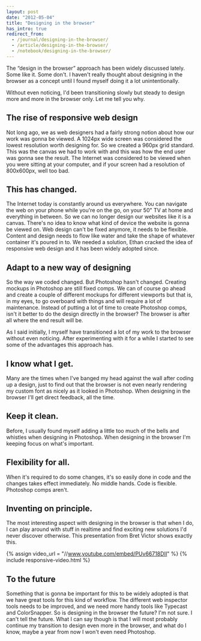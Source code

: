 ```yaml
---
layout: post
date: "2012-05-04"
title: "Designing in the browser"
has_intro: true
redirect_from:
  - /journal/designing-in-the-browser/
  - /article/designing-in-the-browser/
  - /notebook/designing-in-the-browser/
---
```


The “design in the browser” approach has been widely discussed lately. Some like it. Some don't. I haven't really thought about designing in the browser as a concept until I found myself doing it a lot unintentionally.

Without even noticing, I'd been transitioning slowly but steady to design more and more in the browser only. Let me tell you why.

## The rise of responsive web design

Not long ago, we as web designers had a fairly strong notion about how our work was gonna be viewed. A 1024px wide screen was considered the lowest resolution worth designing for. So we created a 960px grid standard. This was the canvas we had to work with and this was how the end user was gonna see the result. The Internet was considered to be viewed when you were sitting at your computer, and if your screen had a resolution of 800x600px, well too bad.

## This has changed.

The Internet today is constantly around us everywhere. You can navigate the web on your phone while you're on the go, on your 50" TV at home and everything in between. So we can no longer design our websites like it is a canvas. There's no idea to know what kind of device the website is gonna be viewed on. Web design can't be fixed anymore, it needs to be flexible. Content and design needs to flow like water and take the shape of whatever container it's poured in to. We needed a solution, Ethan cracked the idea of responsive web design and it has been widely adopted since.

## Adapt to a new way of designing

So the way we coded changed. But Photoshop hasn't changed. Creating mockups in Photoshop are still fixed comps. We can of course go ahead and create a couple of different mockups for different viewports but that is, in my eyes, to go overboard with things and will require a lot of maintenance. Instead of putting a lot of time to create Photoshop comps, isn't it better to do the design directly in the browser? The browser is after all where the end result will be.

As I said initially, I myself have transitioned a lot of my work to the browser without even noticing. After experimenting with it for a while I started to see some of the advantages this approach has.

## I know what I get.

Many are the times when I've banged my head against the wall after coding up a design, just to find out that the browser is not even nearly rendering my custom font as nicely as it looked in Photoshop. When designing in the browser I'll get direct feedback, all the time.

## Keep it clean.

Before, I usually found myself adding a little too much of the bells and whistles when designing in Photoshop. When designing in the browser I'm keeping focus on what's important.

## Flexibility for all.

When it's required to do some changes, it's so easily done in code and the changes takes effect immediately. No middle hands. Code is flexible. Photoshop comps aren't.

## Inventing on principle.

The most interesting aspect with designing in the browser is that when I do, I can play around with stuff in realtime and find exciting new solutions I'd never discover otherwise. This presentation from Bret Victor shows exactly this.

{% assign video_url = "//www.youtube.com/embed/PUv66718DII" %}
{% include responsive-video.html %}

## To the future

Something that is gonna be important for this to be widely adopted is that we have great tools for this kind of workflow. The different web inspector tools needs to be improved, and we need more handy tools like Typecast and ColorSnapper. So is designing in the browser the future? I'm not sure. I can't tell the future. What I can say though is that I will most probably continue my transition to design even more in the browser, and what do I know, maybe a year from now I won't even need Photoshop.
